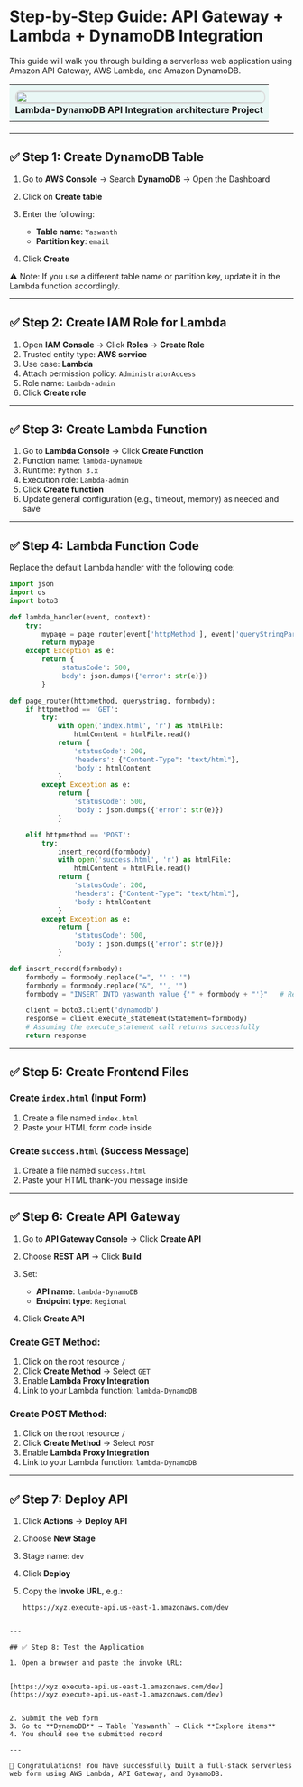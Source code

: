 # Step-by-Step Guide: API Gateway + Lambda + DynamoDB Integration

This guide will walk you through building a serverless web application using Amazon API Gateway, AWS Lambda, and Amazon DynamoDB.

<table style="width: 100%; margin-bottom: 20px;">
  <tr>
    <td align="center" style="padding: 10px; background-color: #e9f7f5; border-radius: 8px;">
      <img src="https://github.com/arumullayaswanth/AWS-Lambda-boto3-automation-project/blob/32662ad798434062570eca8eb9c9408f2f0a108c/6.lambda-dynamodb-api-gateway/images.png" width="1000%" style="border: 2px solid #ddd; border-radius: 10px;">
      <br><b> Lambda-DynamoDB API Integration  architecture Project </b>
    </td>
  </tr>
</table>



---

## ✅ Step 1: Create DynamoDB Table

1. Go to **AWS Console** → Search **DynamoDB** → Open the Dashboard
2. Click on **Create table**
3. Enter the following:

   * **Table name**: `Yaswanth`
   * **Partition key**: `email`
4. Click **Create**

⚠️ Note: If you use a different table name or partition key, update it in the Lambda function accordingly.

---

## ✅ Step 2: Create IAM Role for Lambda

1. Open **IAM Console** → Click **Roles** → **Create Role**
2. Trusted entity type: **AWS service**
3. Use case: **Lambda**
4. Attach permission policy: `AdministratorAccess`
5. Role name: `Lambda-admin`
6. Click **Create role**

---

## ✅ Step 3: Create Lambda Function

1. Go to **Lambda Console** → Click **Create Function**
2. Function name: `lambda-DynamoDB`
3. Runtime: `Python 3.x`
4. Execution role: `Lambda-admin`
5. Click **Create function**
6. Update general configuration (e.g., timeout, memory) as needed and save

---

## ✅ Step 4: Lambda Function Code

Replace the default Lambda handler with the following code:

```python
import json
import os
import boto3

def lambda_handler(event, context):
    try:
        mypage = page_router(event['httpMethod'], event['queryStringParameters'], event['body'])
        return mypage
    except Exception as e:
        return {
            'statusCode': 500,
            'body': json.dumps({'error': str(e)})
        }

def page_router(httpmethod, querystring, formbody):
    if httpmethod == 'GET':
        try:
            with open('index.html', 'r') as htmlFile:
                htmlContent = htmlFile.read()
            return {
                'statusCode': 200,
                'headers': {"Content-Type": "text/html"},
                'body': htmlContent
            }
        except Exception as e:
            return {
                'statusCode': 500,
                'body': json.dumps({'error': str(e)})
            }

    elif httpmethod == 'POST':
        try:
            insert_record(formbody)
            with open('success.html', 'r') as htmlFile:
                htmlContent = htmlFile.read()
            return {
                'statusCode': 200,
                'headers': {"Content-Type": "text/html"},
                'body': htmlContent
            }
        except Exception as e:
            return {
                'statusCode': 500,
                'body': json.dumps({'error': str(e)})
            }

def insert_record(formbody):
    formbody = formbody.replace("=", "' : '")
    formbody = formbody.replace("&", "', '")
    formbody = "INSERT INTO yaswanth value {'" + formbody + "'}"   # Replace with DynamoDB Table name(My table name is Yashwant)

    client = boto3.client('dynamodb')
    response = client.execute_statement(Statement=formbody)
    # Assuming the execute_statement call returns successfully
    return response
```

---

## ✅ Step 5: Create Frontend Files

### Create `index.html` (Input Form)

1. Create a file named `index.html`
2. Paste your HTML form code inside

### Create `success.html` (Success Message)

1. Create a file named `success.html`
2. Paste your HTML thank-you message inside

---

## ✅ Step 6: Create API Gateway

1. Go to **API Gateway Console** → Click **Create API**
2. Choose **REST API** → Click **Build**
3. Set:

   * **API name**: `lambda-DynamoDB`
   * **Endpoint type**: `Regional`
4. Click **Create API**

### Create GET Method:

1. Click on the root resource `/`
2. Click **Create Method** → Select `GET`
3. Enable **Lambda Proxy Integration**
4. Link to your Lambda function: `lambda-DynamoDB`

### Create POST Method:

1. Click on the root resource `/`
2. Click **Create Method** → Select `POST`
3. Enable **Lambda Proxy Integration**
4. Link to your Lambda function: `lambda-DynamoDB`

---

## ✅ Step 7: Deploy API

1. Click **Actions** → **Deploy API**
2. Choose **New Stage**
3. Stage name: `dev`
4. Click **Deploy**
5. Copy the **Invoke URL**, e.g.:

   ```
   https://xyz.execute-api.us-east-1.amazonaws.com/dev
   ```

```

---

## ✅ Step 8: Test the Application

1. Open a browser and paste the invoke URL:


[https://xyz.execute-api.us-east-1.amazonaws.com/dev](https://xyz.execute-api.us-east-1.amazonaws.com/dev)


2. Submit the web form
3. Go to **DynamoDB** → Table `Yaswanth` → Click **Explore items**
4. You should see the submitted record

---

🎉 Congratulations! You have successfully built a full-stack serverless web form using AWS Lambda, API Gateway, and DynamoDB.



